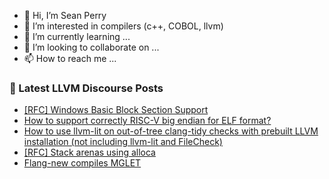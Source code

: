 - 👋 Hi, I’m Sean Perry
- 👀 I’m interested in compilers (c++, COBOL, llvm)
- 🌱 I’m currently learning ...
- 💞️ I’m looking to collaborate on ...
- 📫 How to reach me ...

<!---
s66perry/s66perry is a ✨ special ✨ repository because its `README.md` (this file) appears on your GitHub profile.
You can click the Preview link to take a look at your changes.
--->
### 📕 Latest LLVM Discourse Posts

<!-- DISCOURSE-LLVM:START -->
- [[RFC] Windows Basic Block Section Support](https://discourse.llvm.org/t/rfc-windows-basic-block-section-support/80950#post_2)
- [How to support correctly RISC-V big endian for ELF format?](https://discourse.llvm.org/t/how-to-support-correctly-risc-v-big-endian-for-elf-format/80954#post_1)
- [How to use llvm-lit on out-of-tree clang-tidy checks with prebuilt LLVM installation &lpar;not including llvm-lit and FileCheck&rpar;](https://discourse.llvm.org/t/how-to-use-llvm-lit-on-out-of-tree-clang-tidy-checks-with-prebuilt-llvm-installation-not-including-llvm-lit-and-filecheck/80894#post_14)
- [[RFC] Stack arenas using alloca](https://discourse.llvm.org/t/rfc-stack-arenas-using-alloca/80716#post_9)
- [Flang-new compiles MGLET](https://discourse.llvm.org/t/flang-new-compiles-mglet/80930#post_4)
<!-- DISCOURSE-LLVM:END -->
